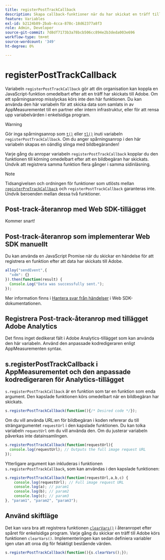 ```yaml
---
title: registerPostTrackCallback
description: Skapa callback-funktioner när du har skickat en träff till Adobe.
feature: Variables
exl-id: b2124b89-2bab-4cca-878c-18d62377a8f3
role: Admin, Developer
source-git-commit: 7d8df7173b3a78bcb506cc894e2b3deda003e696
workflow-type: tm+mt
source-wordcount: '349'
ht-degree: 0%

---
```


# registerPostTrackCallback

Variabeln `registerPostTrackCallback` gör att din organisation kan koppla en JavaScript-funktion omedelbart efter att en träff har skickats till Adobe. Om ett spårningsanrop misslyckas körs inte den här funktionen. Du kan använda den här variabeln för att skicka data som samlats in av AppMeasurementet till en partner eller intern infrastruktur, eller för att rensa upp variabelvärden i enkelsidiga program.

>[!WARNING]
>
>Gör inga spårningsanrop som [`t()`](t-method.md) eller [`tl()`](tl-method.md) inuti variabeln `registerPostTrackCallback`. Om du anger spårningsanrop i den här variabeln skapas en oändlig slinga med bildbegäranden!

Varje gång du anropar variabeln `registerPostTrackCallback` kopplar du den funktionen till körning omedelbart efter att en bildbegäran har skickats. Undvik att registrera samma funktion flera gånger i samma sidinläsning.

>[!NOTE]
>
>Tidsangivelsen och ordningen för funktioner som utlösts mellan [`registerPreTrackCallback`](registerpretrackcallback.md) och `registerPostTrackCallback` garanteras inte. Undvik beroenden mellan dessa två funktioner.

## Post-track-återanrop med Web SDK-tillägget

Kommer snart!

## Post-track-återanrop som implementerar Web SDK manuellt

Du kan använda en JavaScript Promise när du skickar en händelse för att registrera en funktion efter att data har skickats till Adobe.

```js
alloy("sendEvent",{
  "xdm": {}
}).then(function(result) {
  Console.Log("Data was successfully sent.");
});
```

Mer information finns i [Hantera svar från händelser](https://experienceleague.adobe.com/docs/experience-platform/edge/fundamentals/tracking-events.html?lang=sv-SE#handling-responses-from-events) i Web SDK-dokumentationen.

## Registrera Post-track-återanrop med tillägget Adobe Analytics

Det finns inget dedikerat fält i Adobe Analytics-tillägget som kan använda den här variabeln. Använd den anpassade kodredigeraren enligt AppMeasurementen syntax.

## s.registerPostTrackCallback i AppMeasurementet och den anpassade kodredigeraren för Analytics-tillägget

`s.registerPostTrackCallback` är en funktion som tar en funktion som enda argument. Den kapslade funktionen körs omedelbart när en bildbegäran har skickats.

```js
s.registerPostTrackCallback(function(){/* Desired code */});
```

Om du vill använda URL:en för bildbegäran i koden refererar du till strängargumentet `requestUrl` i den kapslade funktionen. Du kan tolka variabeln `requestUrl` om du vill använda den. Om du justerar variabeln påverkas inte datainsamlingen.

```js
s.registerPostTrackCallback(function(requestUrl){
  console.log(requestUrl); // Outputs the full image request URL
});
```

Ytterligare argument kan inkluderas i funktionen `s.registerPostTrackCallback`, som kan användas i den kapslade funktionen:

```js
s.registerPostTrackCallback(function(requestUrl,a,b,c) {
    console.log(requestUrl); // Full image request URL
    console.log(a); // param1
    console.log(b); // param2
    console.log(c); // param3
}, "param1", "param2", "param3");
```

## Använd skiftläge

Det kan vara bra att registrera funktionen [`clearVars()`](clearvars.md) i återanropet efter spåret för enkelsidiga program. Varje gång du skickar en träff till Adobe körs funktionen `clearVars()`. Implementeringen kan sedan definiera variabler igen utan att oroa dig för felaktigt bestående värden.

```js
s.registerPostTrackCallback(function(){s.clearVars();});
```
